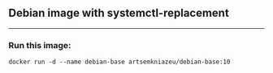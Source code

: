 ## Debian image with systemctl-replacement
---

### Run this image:


```
docker run -d --name debian-base artsemkniazeu/debian-base:10
```

